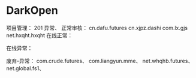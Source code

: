 # DarkOpen
项目管理： 201 异常、
正常审核：
cn.dafu.futures
cn.xjpz.dashi
com.lx.gjs
net.hxqht.hxqht
在线正常：


在线异常：


废弃-异常：
com.crude.futures、
com.liangyun.mme、
net.whqhb.futures、
net.global.fs1、
